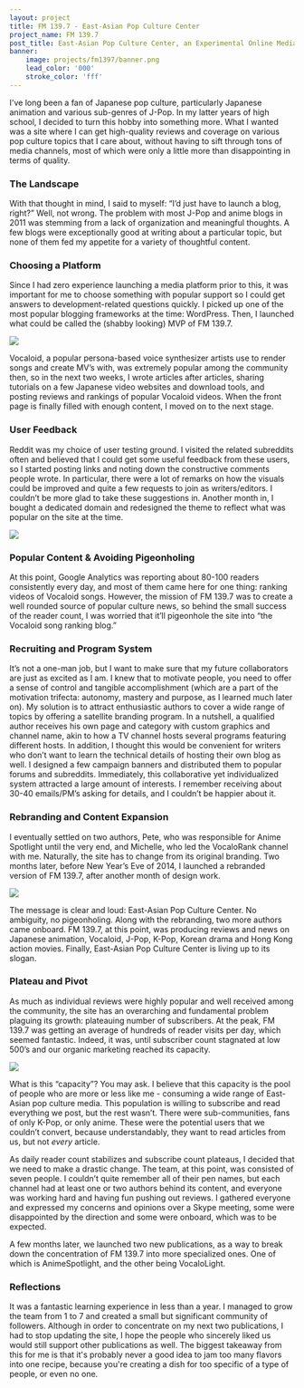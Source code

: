 ```yaml
---
layout: project
title: FM 139.7 - East-Asian Pop Culture Center
project_name: FM 139.7
post_title: East-Asian Pop Culture Center, an Experimental Online Media
banner: 
    image: projects/fm1397/banner.png
    lead_color: '000'
    stroke_color: 'fff'
---
```


I've long been a fan of Japanese pop culture, particularly Japanese animation and various sub-genres of J-Pop. In my latter years of high school, I decided to turn this hobby into something more. What I wanted was a site where I can get high-quality reviews and coverage on various pop culture topics that I care about, without having to sift through tons of media channels, most of which were only a little more than disappointing in terms of quality. 

### The Landscape
With that thought in mind, I said to myself: “I’d just have to launch a blog, right?” Well, not wrong. The problem with most J-Pop and anime blogs in 2011 was stemming from a lack of organization and meaningful thoughts. A few blogs were exceptionally good at writing about a particular topic, but none of them fed my appetite for a variety of thoughtful content.

### Choosing a Platform
Since I had zero experience launching a media platform prior to this, it was important for me to choose something with popular support so I could get answers to development-related questions quickly. I picked up one of the most popular blogging frameworks at the time: WordPress. Then, I launched what could be called the (shabby looking) MVP of FM 139.7.

<img src="/assets/images/projects/fm1397/version-1.png" class='responsive-img materialboxed' />

Vocaloid, a popular persona-based voice synthesizer artists use to render songs and create MV’s with, was extremely popular among the community then, so in the next two weeks, I wrote articles after articles, sharing tutorials on a few Japanese video websites and download tools, and posting reviews and rankings of popular Vocaloid videos. When the front page is finally filled with enough content, I moved on to the next stage.

### User Feedback
Reddit was my choice of user testing ground. I visited the related subreddits often and believed that I could get some useful feedback from these users, so I started posting links and noting down the constructive comments people wrote. In particular, there were a lot of remarks on how the visuals could be improved and quite a few requests to join as writers/editors. I couldn’t be more glad to take these suggestions in. Another month in, I bought a dedicated domain and redesigned the theme to reflect what was popular on the site at the time.

<img src="/assets/images/projects/fm1397/version-2.png" class='responsive-img materialboxed' />

### Popular Content & Avoiding Pigeonholing 
At this point, Google Analytics was reporting about 80-100 readers consistently every day, and most of them came here for one thing: ranking videos of Vocaloid songs. However, the mission of FM 139.7 was to create a well rounded source of popular culture news, so behind the small success of the reader count, I was worried that it’ll pigeonhole the site into “the Vocaloid song ranking blog.”

### Recruiting and Program System
It’s not a one-man job, but I want to make sure that my future collaborators are just as excited as I am. I knew that to motivate people, you need to offer a sense of control and tangible accomplishment (which are a part of the motivation trifecta: autonomy, mastery and purpose, as I learned much later on). 
My solution is to attract enthusiastic authors to cover a wide range of topics by offering a satellite branding program. In a nutshell, a qualified author receives his own page and category with custom graphics and channel name, akin to how a TV channel hosts several programs featuring different hosts. In addition, I thought this would be convenient for writers who don’t want to learn the technical details of hosting their own blog as well. 
I designed a few campaign banners and distributed them to popular forums and subreddits. Immediately, this collaborative yet individualized system attracted a large amount of interests. I remember receiving about 30-40 emails/PM’s asking for details, and I couldn’t be happier about it.

### Rebranding and Content Expansion
I eventually settled on two authors, Pete, who was responsible for Anime Spotlight until the very end, and Michelle, who led the VocaloRank channel with me. 
Naturally, the site has to change from its original branding. Two months later, before New Year’s Eve of 2014, I launched a rebranded version of FM 139.7, after another month of design work.

<img src="/assets/images/projects/fm1397/version-3.png" class='responsive-img materialboxed' />

The message is clear and loud: East-Asian Pop Culture Center. No ambiguity, no pigeonholing.  Along with the rebranding, two more authors came onboard. FM 139.7, at this point, was producing reviews and news on Japanese animation, Vocaloid, J-Pop, K-Pop, Korean drama and Hong Kong action movies. Finally, East-Asian Pop Culture Center is living up to its slogan.

### Plateau and Pivot
As much as individual reviews were highly popular and well received among the community, the site has an overarching and fundamental problem plaguing its growth: plateauing number of subscribers. At the peak, FM 139.7 was getting an average of hundreds of reader visits per day, which seemed fantastic. Indeed, it was, until subscriber count stagnated at low 500’s and our organic marketing reached its capacity. 

<img src="/assets/images/projects/fm1397/ga.png" class='responsive-img materialboxed' />

What is this “capacity”? You may ask. I believe that this capacity is the pool of people who are more or less like me - consuming a wide range of East-Asian pop culture media. This population is willing to subscribe and read everything we post, but the rest wasn’t. There were sub-communities, fans of only K-Pop, or only anime. These were the potential users that we couldn’t convert, because understandably, they want to read articles from us, but not _every_ article.

As daily reader count stabilizes and subscribe count plateaus, I decided that we need to make a drastic change. The team, at this point, was consisted of seven people. I couldn’t quite remember all of their pen names, but each channel had at least one or two authors behind its content, and everyone was working hard and having fun pushing out reviews. I gathered everyone and expressed my concerns and opinions over a Skype meeting, some were disappointed by the direction and some were onboard, which was to be expected. 

A few months later, we launched two new publications, as a way to break down the concentration of FM 139.7 into more specialized ones. One of which is AnimeSpotlight, and the other being VocaloLight. 

### Reflections

It was a fantastic learning experience in less than a year. I managed to grow the team from 1 to 7 and created a small but significant community of followers. Although in order to concentrate on my next two publications, I had to stop updating the site, I hope the people who sincerely liked us would still support other publications as well. The biggest takeaway from this for me is that it's probably never a good idea to jam too many flavors into one recipe, because you're creating a dish for too specific of a type of people, or even no one.